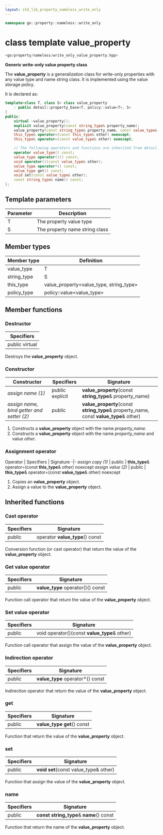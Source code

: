 ```yaml
---
layout: std_lib_property_nameless_write_only
---
```


```c++
namespace go::property::nameless::write_only
```

# class template value_property

```c++
<go/property/nameless/write_only_value_property.hpp>
```

**Generic write-only value property class**

The **value_property** is a generalization class for write-only properties with any value type and name string class.
It is implemented using the value storage policy.

It is declared as:

```c++
template<class T, class S> class value_property
    : public detail::property_base<T, policy::value<T>, S>
{
public:
    virtual ~value_property();
    explicit value_property(const string_type& property_name);
    value_property(const string_type& property_name, const value_type& other);
    this_type& operator=(const this_type& other) noexcept;
    this_type& operator=(const value_type& other) noexcept;

    // The following operators and functions are inherited from detail::property_base<T, policy::value<T>, S>
    operator value_type() const;
    value_type operator()() const;
    void operator()(const value_type& other);
    value_type operator*() const;
    value_type get() const;
    void set(const value_type& other);
    const string_type& name() const;
};
```

## Template parameters

Parameter | Description
-|-
T | The property value type
S | The property name string class

## Member types

Member type | Definition
-|-
value_type | T
string_type | S
this_type | value_property<value_type, string_type>
policy_type | policy\::value<value_type>

## Member functions

### Destructor

Specifiers |
-|
public virtual |

Destroys the **value_property** object.

### Constructor

Constructor | Specifiers | Signature
-|-|-
*assign name (1)* | public explicit | **value_property**(const **string_type**& property_name)
*assign name, bind getter and setter (2)* | public | **value_property**(const **string_type**& property_name, const **value_type**& other)

1. Constructs a **value_property** object with the name *property_name*.
2. Constructs a **value_property** object with the name *property_name* and value *other*.

### Assignment operator

Operator | Specifiers | Signature
-|-
*assign copy (1)* | public | **this_type**& operator=(const **this_type**& other) noexcept
*assign value (2)* | public | **this_type**& operator=(const **value_type**& other) noexcept

1. Copies an **value_property** object.
2. Assign a value to the **value_property** object.

## Inherited functions

### Cast operator

Specifiers | Signature
-|-
public | operator **value_type**() const

Conversion function (or cast operator) that return the value of the **value_property** object.

### Get value operator

Specifiers | Signature
-|-
public | **value_type** operator()() const

Function call operator that return the value of the **value_property** object.

### Set value operator

Specifiers | Signature
-|-
public | void operator()(const **value_type**& other)

Function call operator that assign the value of the **value_property** object.

### Indirection operator

Specifiers | Signature
-|-
public | **value_type** operator\*() const

Indirection operator that return the value of the **value_property** object.

### get

Specifiers | Signature
-|-
public | **value_type get**() const

Function that return the value of the **value_property** object.

### set

Specifiers | Signature
-|-
public | **void set**(const value_type& other)

Function that assign the value of the **value_property** object.

### name

Specifiers | Signature
-|-
public | **const string_type**& **name**() const

Function that return the name of the **value_property** object.
